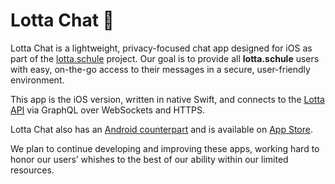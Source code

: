 # Lotta Chat 📱

Lotta Chat is a lightweight, privacy-focused chat app designed for iOS as part of the [lotta.schule](https://lotta.schule) project. Our goal is to provide all **lotta.schule** users with easy, on-the-go access to their messages in a secure, user-friendly environment.

This app is the iOS version, written in native Swift, and connects to the [Lotta API](https://github.com/lotta-schule/lotta) via GraphQL over WebSockets and HTTPS.

Lotta Chat also has an [Android counterpart](https://github.com/lotta-schule/android) and is available on [App Store](https://apps.apple.com/de/app/lotta-nachrichten/id6468399892).

We plan to continue developing and improving these apps, working hard to honor our users’ whishes to the best of our ability within our limited resources.
